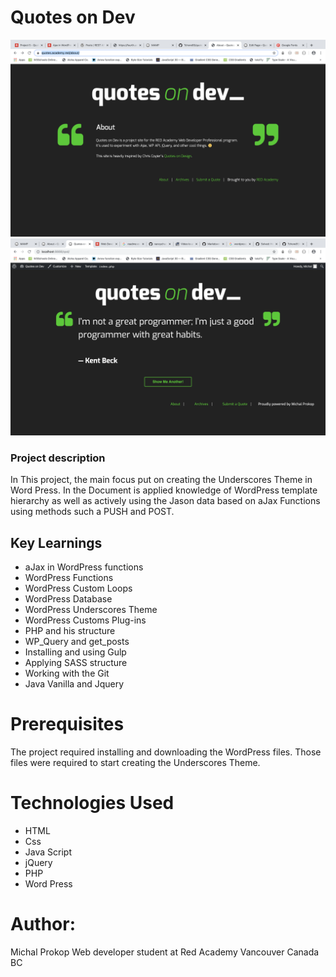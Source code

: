 # Quotes on Dev

<img src="./images/Home-page-screenshot.png" />
<img src="./images/article.png" />

### Project description

In This project, the main focus put on creating the Underscores Theme in Word Press. In the Document is applied knowledge of WordPress template hierarchy as well as actively using the Jason data based on aJax Functions using methods such a PUSH and POST.

## Key Learnings

- aJax in WordPress functions
- WordPress Functions
- WordPress Custom Loops
- WordPress Database
- WordPress Underscores Theme
- WordPress Customs Plug-ins
- PHP and his structure
- WP_Query and get_posts
- Installing and using Gulp
- Applying SASS structure
- Working with the Git
- Java Vanilla and Jquery

# Prerequisites

The project required installing and downloading the WordPress files. Those files were required to start creating the Underscores Theme.

# Technologies Used

- HTML
- Css
- Java Script
- jQuery
- PHP
- Word Press

# Author:

Michal Prokop
Web developer student at Red Academy
Vancouver Canada BC
